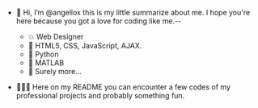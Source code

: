 - 👋 Hi, I’m @angellox this is my little summarize about me. I hope you're here because you got a love for coding like me.-- 
  - 💥 Web Designer
  - 👅 HTML5, CSS, JavaScript, AJAX.
  - 🐍 Python
  - 🐐 MATLAB
  - 🌝 Surely more...
  
- 🔔🔔🔔 Here on my README you can encounter a few codes of my professional projects and probably something fun. 

<!---
angellox/angellox is a ✨ special ✨ repository because its `README.md` (this file) appears on your GitHub profile.
You can click the Preview link to take a look at your changes.
--->
